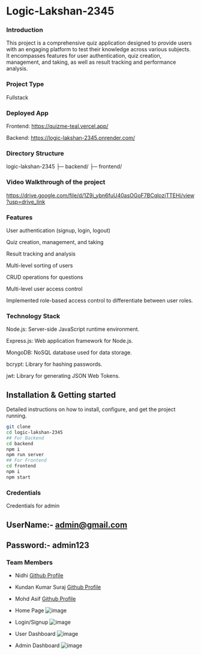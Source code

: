 # Logic-Lakshan-2345

### Introduction
This project is a comprehensive quiz application designed to provide users with an engaging platform to test their knowledge across various subjects. It encompasses features for user authentication, quiz creation, management, and taking, as well as result tracking and performance analysis.

### Project Type
Fullstack

### Deployed App
Frontend: https://quizme-teal.vercel.app/

Backend: https://logic-lakshan-2345.onrender.com/

### Directory Structure
logic-lakshan-2345 ├─ backend/ ├─ frontend/

### Video Walkthrough of the project
https://drive.google.com/file/d/1Z9j_ybn6fuU40asOGoF7BCqlozjTTEHi/view?usp=drive_link

### Features

User authentication (signup, login, logout)

Quiz creation, management, and taking

Result tracking and analysis

Multi-level sorting of users

CRUD operations for questions 

Multi-level user access control

Implemented role-based access control to differentiate between user roles.

### Technology Stack
Node.js: Server-side JavaScript runtime environment.

Express.js: Web application framework for Node.js.

MongoDB: NoSQL database used for data storage.

bcrypt: Library for hashing passwords.

jwt: Library for generating JSON Web Tokens.

## Installation & Getting started
Detailed instructions on how to install, configure, and get the project running.

```bash
git clone 
cd logic-lakshan-2345
## For Backend
cd backend
npm i
npm run server
## For Frontend
cd frontend
npm i
npm start
```

### Credentials
 Credentials for admin
## UserName:- admin@gmail.com
## Password:- admin123

### Team Members
- Nidhi <a href="https://github.com/Nidhis2608" alt="...">Github Profile</a>
- Kundan Kumar Suraj <a href="https://github.com/kundan761" alt="...">Github Profile</a>
- Mohd Asif <a href="https://github.com/heyasif" alt="...">Github Profile</a>


- Home Page
![image](https://github.com/Nidhis2608/Logic-Lakshan-2345/assets/147683595/5f2c5272-d4f5-46eb-a6fe-922190205366)

- Login/Signup
![image](https://github.com/Nidhis2608/Logic-Lakshan-2345/assets/147683595/0fd34b57-2703-48ec-89e0-026c04027dbe)

- User Dashboard
![image](https://github.com/Nidhis2608/Logic-Lakshan-2345/assets/147683595/9dbdc4be-a64f-4bec-8957-b9dfee9385b5)

- Admin Dashboard
![image](https://github.com/Nidhis2608/Logic-Lakshan-2345/assets/147683595/9179886b-a020-45d7-a7ab-783792def280)

